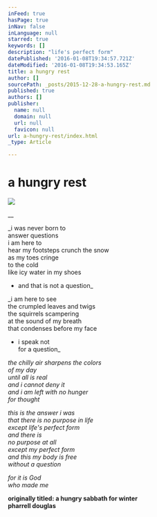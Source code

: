 ```yaml
---
inFeed: true
hasPage: true
inNav: false
inLanguage: null
starred: true
keywords: []
description: "life's perfect form"
datePublished: '2016-01-08T19:34:57.721Z'
dateModified: '2016-01-08T19:34:53.165Z'
title: a hungry rest
author: []
sourcePath: _posts/2015-12-28-a-hungry-rest.md
published: true
authors: []
publisher:
  name: null
  domain: null
  url: null
  favicon: null
url: a-hungry-rest/index.html
_type: Article

---
```

# a hungry rest
![](https://the-grid-user-content.s3-us-west-2.amazonaws.com/54891e96-5012-4088-9946-8136547dfb8f.gif)

__

_i was never born to  
answer questions  
i am here to  
hear my footsteps crunch the snow  
as my toes cringe  
to the cold  
like icy water in my shoes  
- and that is not a question_

_i am here to see  
the crumpled leaves and twigs  
the squirrels scampering  
at the sound of my breath  
that condenses before my face  
- i speak not  
for a question_

_the chilly air sharpens the colors  
of my day  
until all is real  
and i cannot deny it  
and i am left with no hunger  
for thought_

_this is the answer i was  
that there is no purpose in life  
except life's perfect form  
and there is  
no purpose at all  
except my perfect form  
and this my body is free  
without a question_

_for it is God  
who made me_

**originally titled: a hungry sabbath for winter  
pharrell douglas**